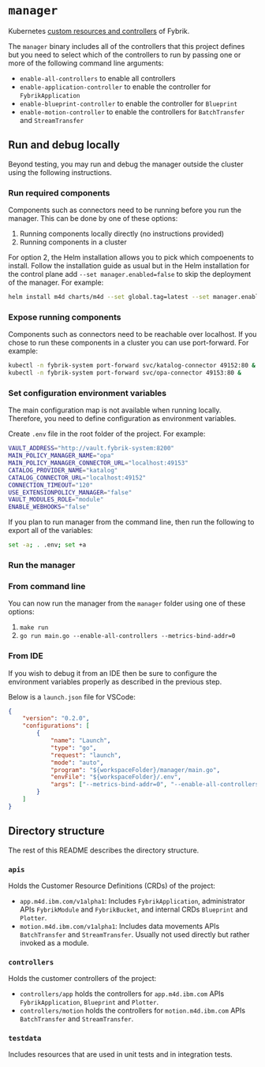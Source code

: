 # `manager`

Kubernetes [custom resources and controllers](https://kubernetes.io/docs/concepts/extend-kubernetes/api-extension/custom-resources/) of Fybrik.

The `manager` binary includes all of the controllers that this project defines but you need to select which of the controllers to run by passing one or more of the following command line arguments:
- `enable-all-controllers` to enable all controllers
- `enable-application-controller` to enable the controller for `FybrikApplication`
- `enable-blueprint-controller` to enable the controller for `Blueprint`
- `enable-motion-controller` to enable the controllers for `BatchTransfer` and `StreamTransfer`


## Run and debug locally

Beyond testing, you may run and debug the manager outside the cluster using the following instructions.

### Run required components

Components such as connectors need to be running before you run the manager.
This can be done by one of these options:
1. Running components locally directly (no instructions provided)
2. Running components in a cluster 

For option 2, the Helm installation allows you to pick which compoenents to install. 
Follow the installation guide as usual but in the Helm installation for the control plane add `--set manager.enabled=false` to skip the deployment of the manager. For example:

```bash
helm install m4d charts/m4d --set global.tag=latest --set manager.enabled=false -n fybrik-system --wait
```

### Expose running components

Components such as connectors need to be reachable over localhost.
If you chose to run these components in a cluster you can use port-forward.
For example:

```bash
kubectl -n fybrik-system port-forward svc/katalog-connector 49152:80 &
kubectl -n fybrik-system port-forward svc/opa-connector 49153:80 &
```

### Set configuration environment variables

The main configuration map is not available when running locally.
Therefore, you need to define configuration as environment variables.

Create `.env` file in the root folder of the project. For example:

```bash
VAULT_ADDRESS="http://vault.fybrik-system:8200"
MAIN_POLICY_MANAGER_NAME="opa"
MAIN_POLICY_MANAGER_CONNECTOR_URL="localhost:49153"
CATALOG_PROVIDER_NAME="katalog"
CATALOG_CONNECTOR_URL="localhost:49152"
CONNECTION_TIMEOUT="120"
USE_EXTENSIONPOLICY_MANAGER="false"
VAULT_MODULES_ROLE="module"
ENABLE_WEBHOOKS="false"
```

If you plan to run manager from the command line,
then run the following to export all of the variables:

```bash
set -a; . .env; set +a
```

### Run the manager

### From command line

You can now run the manager from the `manager` folder using one of these options:
1. `make run`
2. `go run main.go --enable-all-controllers --metrics-bind-addr=0`

### From IDE

If you wish to debug it from an IDE then be sure to configure the environment variables properly as described in the previous step.

Below is a `launch.json` file for VSCode:

```json
{
    "version": "0.2.0",
    "configurations": [
        {
            "name": "Launch",
            "type": "go",
            "request": "launch",
            "mode": "auto",
            "program": "${workspaceFolder}/manager/main.go",
            "envFile": "${workspaceFolder}/.env",
            "args": ["--metrics-bind-addr=0", "--enable-all-controllers"]
        }
    ]
}
```

## Directory structure 

The rest of this README describes the directory structure.

### `apis`

Holds the Customer Resource Definitions (CRDs) of the project:
- `app.m4d.ibm.com/v1alpha1`: Includes `FybrikApplication`, administrator APIs `FybrikModule` and `FybrikBucket`, and internal CRDs `Blueprint` and `Plotter`.
- `motion.m4d.ibm.com/v1alpha1`: Includes data movements APIs `BatchTransfer` and `StreamTransfer`. Usually not used directly but rather invoked as a module.

### `controllers`

Holds the customer controllers of the project:
- `controllers/app` holds the controllers for `app.m4d.ibm.com` APIs `FybrikApplication`, `Blueprint` and `Plotter`.
- `controllers/motion` holds the controllers for `motion.m4d.ibm.com` APIs `BatchTransfer` and `StreamTransfer`.

### `testdata`

Includes resources that are used in unit tests and in integration tests.
